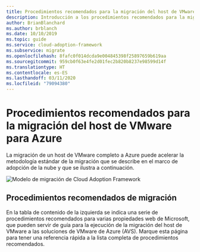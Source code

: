 ```yaml
---
title: Procedimientos recomendados para la migración del host de VMware para Azure
description: Introducción a los procedimientos recomendados para la migración del host de VMware para Azure
author: BrianBlanchard
ms.author: brblanch
ms.date: 10/10/2019
ms.topic: guide
ms.service: cloud-adoption-framework
ms.subservice: migrate
ms.openlocfilehash: 8fafc0f014dcda9e004845398f25897659b619aa
ms.sourcegitcommit: 959cb0f63e4fe2d01fec2b820b8237e98599d14f
ms.translationtype: HT
ms.contentlocale: es-ES
ms.lasthandoff: 03/11/2020
ms.locfileid: "79094380"
---
```

# <a name="vmware-host-migration-best-practices-for-azure"></a>Procedimientos recomendados para la migración del host de VMware para Azure

La migración de un host de VMware completo a Azure puede acelerar la metodología estándar de la migración que se describe en el marco de adopción de la nube y que se ilustra a continuación.

![Modelo de migración de Cloud Adoption Framework](../../_images/migrate/methodology.png)

## <a name="migration-best-practices"></a>Procedimientos recomendados de migración

En la tabla de contenido de la izquierda se indica una serie de procedimientos recomendados para varias propiedades web de Microsoft, que pueden servir de guía para la ejecución de la migración del host de VMware a las soluciones de VMware de Azure (AVS). Marque esta página para tener una referencia rápida a la lista completa de procedimientos recomendados.

